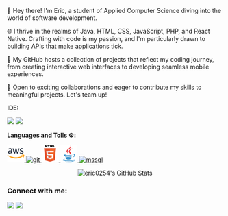 👋 Hey there! I'm Eric, a student of Applied Computer Science diving into the world of software development.

🌐 I thrive in the realms of Java, HTML, CSS, JavaScript, PHP, and React Native. Crafting with code is my passion, and I'm particularly drawn to building APIs that make applications tick.

🚀 My GitHub hosts a collection of projects that reflect my coding journey, from creating interactive web interfaces to developing seamless mobile experiences.

💼 Open to exciting collaborations and eager to contribute my skills to meaningful projects. Let's team up!


**IDE:**



 <img src="https://img.shields.io/badge/replit-667881?style=for-the-badge&logo=replit&logoColor=white" /> <img src="https://img.shields.io/badge/IntelliJ_IDEA-000000.svg?style=for-the-badge&logo=intellij-idea&logoColor=white"/>
 
 **Languages and Tolls ⚙️:** 
 <p align="left"> <a href="https://aws.amazon.com" target="_blank" rel="noreferrer"> <img src="https://raw.githubusercontent.com/devicons/devicon/master/icons/amazonwebservices/amazonwebservices-original-wordmark.svg" alt="aws" width="40" height="40"/> </a> <a href="https://git-scm.com/" target="_blank" rel="noreferrer"> <img src="https://www.vectorlogo.zone/logos/git-scm/git-scm-icon.svg" alt="git" width="40" height="40"/> </a> <a href="https://www.w3.org/html/" target="_blank" rel="noreferrer"> <img src="https://raw.githubusercontent.com/devicons/devicon/master/icons/html5/html5-original-wordmark.svg" alt="html5" width="40" height="40"/> </a> <a href="https://www.java.com" target="_blank" rel="noreferrer"> <img src="https://raw.githubusercontent.com/devicons/devicon/master/icons/java/java-original.svg" alt="java" width="40" height="40"/> </a> <a href="https://www.microsoft.com/en-us/sql-server" target="_blank" rel="noreferrer"> <img src="https://www.svgrepo.com/show/303229/microsoft-sql-server-logo.svg" alt="mssql" width="40" height="40"/> </a> </p>
  
<p align="center">
  <img src="https://github-readme-stats.vercel.app/api/top-langs?username=eric0254&show_icons=true&theme=dark&locale=en&layout=compact" alt="eric0254's GitHub Stats" />
</p>

 


<h3 align="left">Connect with me:</h3>
<p align="left">
</p>

 [<img src="https://img.shields.io/badge/linkedin-%230077B5.svg?&style=for-the-badge&logo=linkedin&logoColor=white" />](https://www.linkedin.com/in/eric-silva-9a6415250/)  [<img src = "https://img.shields.io/badge/instagram-%23E4405F.svg?&style=for-the-badge&logo=instagram&logoColor=white">](https://www.instagram.com/ericzsz_/)
